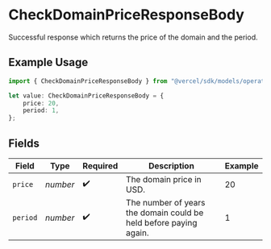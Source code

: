 # CheckDomainPriceResponseBody

Successful response which returns the price of the domain and the period.

## Example Usage

```typescript
import { CheckDomainPriceResponseBody } from "@vercel/sdk/models/operations";

let value: CheckDomainPriceResponseBody = {
    price: 20,
    period: 1,
};
```

## Fields

| Field                                                             | Type                                                              | Required                                                          | Description                                                       | Example                                                           |
| ----------------------------------------------------------------- | ----------------------------------------------------------------- | ----------------------------------------------------------------- | ----------------------------------------------------------------- | ----------------------------------------------------------------- |
| `price`                                                           | *number*                                                          | :heavy_check_mark:                                                | The domain price in USD.                                          | 20                                                                |
| `period`                                                          | *number*                                                          | :heavy_check_mark:                                                | The number of years the domain could be held before paying again. | 1                                                                 |